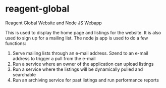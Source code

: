 # reagent-global
Reagent Global Website and Node JS Webapp

This is used to display the home page and listings for the website. It is also used to sign up for a mailing list.
The node js app is used to do a few functions:
1. Serve mailing lists through an e-mail address. Szend to an e-mail address to trigger a pull from the e-mail
2. Run a service where an owner of the application can upload listings
3. Run a service where the listings will be dynamically pulled and searchable
4. Run an archiving service for past listings and run performance reports

